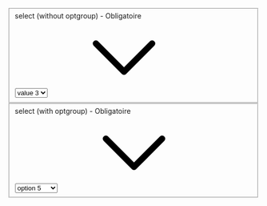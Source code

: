 <ShowHtml>
<svg class="kl-hidden" xmlns="http://www.w3.org/2000/svg"><symbol id="Navigation_Arrow_Arrow--Bottom_24px" viewBox="0 0 24 24"><path d="M12.71,17.21a1,1,0,0,1-1.42,0l-9-9A1,1,0,1,1,3.71,6.79L12,15.09l8.29-8.3a1,1,0,1,1,1.42,1.42Z"></path></symbol></svg>
<div class="example">
    <fieldset role="group" class="km-field">
        <label class="km-field__label" for="liste2--989">
            select (without optgroup)
            <span class="km-field__mention">- Obligatoire</span>
        </label>
        <div class="km-select-wrapper">
            <select class="km-select-wrapper__input" name="liste2--989" id="liste2--989">
                <option value="--">--</option>
                <option value="value1">value 1</option>
                <option value="value2" disabled="">value 2</option>
                <option value="value3" selected="">value 3</option>
            </select>
            <svg class="ku-icon-24 km-select-wrapper__ico"><use href="#Navigation_Arrow_Arrow--Bottom_24px"></use></svg>
        </div>
    </fieldset>
    <fieldset role="group" class="km-field">
        <label class="km-field__label" for="testSelectWithOptgroup--978">
            select (with optgroup)
            <span class="km-field__mention">- Obligatoire</span>
        </label>
        <div class="km-field__select-wrapper km-select-wrapper">
            <select class="km-select-wrapper__input" id="testSelectWithOptgroup--978"
                required="" data-missing="Ce champ est obligatoire" name="testSelectWithOptgroup"
                data-cip-id="cIPJQ342845641">
                <optgroup label="groupLabel1">
                    <option value="inputValue1">option 1</option>
                    <option value="inputValue2">option 2</option>
                    <option value="inputValue3" disabled="">option 3</option>
                </optgroup>
                <optgroup label="groupLabel2">
                    <option value="inputValue4">option 4</option>
                    <option value="inputValue5" selected="">option 5</option>
                </optgroup>
                <optgroup label="groupLabel3" disabled="">
                    <option value="inputValue6">option 6</option>
                    <option value="inputValue7">option 7</option>
                </optgroup>
            </select>
            <svg class="ku-icon-24 km-select-wrapper__ico"><use href="#Navigation_Arrow_Arrow--Bottom_24px"></use></svg>
        </div>
    </fieldset>
</div>
</ShowHtml>

<style lang="scss" scoped>
@import 'node_modules/integration-web-core--socle/css/assets/sass/_common/01-setting-tools/_all-settings';
@import 'node_modules/integration-web-core--socle/css/assets/sass/_common/10-bundles/_form.bundle';
</style>
